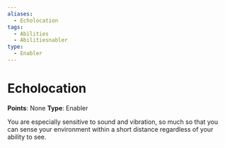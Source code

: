 ```yaml
---
aliases:
  - Echolocation
tags:
  - Abilities
  - Abilitiesnabler
type:
  - Enabler
---
```


# Echolocation

**Points**: None
**Type**: Enabler

You are especially sensitive to sound and vibration, so much so that you can sense your environment within a short distance regardless of your ability to see.
